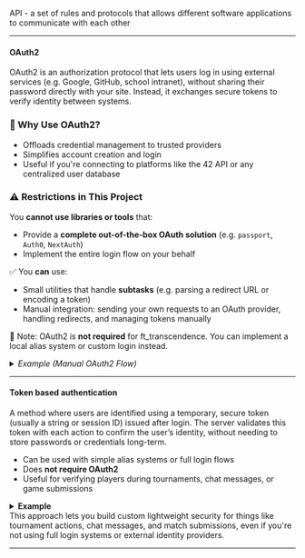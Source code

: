 API - a set of rules and protocols that allows different software applications to communicate with each other

---
#### OAuth2

OAuth2 is an authorization protocol that lets users log in using external services (e.g. Google, GitHub, school intranet), without sharing their password directly with your site. Instead, it exchanges secure tokens to verify identity between systems.

### 🔐 Why Use OAuth2?
- Offloads credential management to trusted providers
- Simplifies account creation and login
- Useful if you're connecting to platforms like the 42 API or any centralized user database

### ⚠️ Restrictions in This Project

You **cannot use libraries or tools** that:
- Provide a **complete out-of-the-box OAuth solution** (e.g. `passport`, `Auth0`, `NextAuth`)
- Implement the entire login flow on your behalf

✅ You **can** use:
- Small utilities that handle **subtasks** (e.g. parsing a redirect URL or encoding a token)
- Manual integration: sending your own requests to an OAuth provider, handling redirects, and managing tokens manually

🧠 Note: OAuth2 is **not required** for ft_transcendence. You can implement a local alias system or custom login instead.

<details>
<summary><em>Example (Manual OAuth2 Flow)</em></summary>

Let’s say your team chooses to use the 42 API for user login. Here’s how you could approach it **without violating constraints**:

1. **Redirect user to 42’s login URL** with proper client ID and scopes  
   → You can hardcode or generate this manually

2. **User logs in**, and 42 redirects back to your site with an authorization code  
   → You capture this code in your frontend or backend

3. **Exchange the code for a token** using a POST request from your server  
   → Manual `curl` or native PHP logic — no external library needed

4. **Store the token** securely (server-side or in a cookie)  
   → Use it to authenticate the user across the session

This way, you’re respecting the rule: **you’re not importing a full OAuth module**, you’re stitching the flow together piece by piece.

</details>

---


#### Token based authentication

A method where users are identified using a temporary, secure token (usually a string or session ID) issued after login. The server validates this token with each action to confirm the user’s identity, without needing to store passwords or credentials long-term.

- Can be used with simple alias systems or full login flows
- Does **not require OAuth2**
- Useful for verifying players during tournaments, chat messages, or game submissions

<details>
<summary><strong>Example</strong></summary>

> Think of how you created a session in **webserv**: after a user logged in, you might have stored a session ID in a cookie or header. Each subsequent request checked that ID to confirm the user was valid — *that's token-based authentication.*
>
> Similarly, in **ft_irc**, each client had to introduce itself (e.g. with a nickname) before sending commands. While it wasn't technically a "token," the concept is similar: assign an identity, and validate it before letting the user interact.
>
</details>
This approach lets you build custom lightweight security for things like tournament actions, chat messages, and match submissions, even if you're not using full login systems or external identity providers.

---
